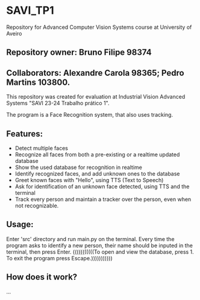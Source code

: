 # SAVI_TP1
Repository for Advanced Computer Vision Systems course at University of Aveiro

## Repository owner: Bruno Filipe 98374 
## Collaborators: Alexandre Carola 98365; Pedro Martins 103800.

This repository was created for evaluation at Industrial Vision Advanced Systems "SAVI 23-24 Trabalho prático 1".

The program is a Face Recognition system, that also uses tracking.

## **Features:**
- Detect multiple faces
- Recognize all faces from both a pre-existing or a realtime updated database
- Show the used database for recognition in realtime
- Identify recognized faces, and add unknown ones to the database
- Greet known faces with "Hello", using TTS (Text to Speech)
- Ask for identification of an unknown face detected, using TTS and the terminal
- Track every person and maintain a tracker over the person, even when not recognizable.


## **Usage:**

Enter 'src' directory and run main.py on the terminal. Every time the program asks to identify a new person, their name should be inputed in the terminal, then press Enter. (((((((((((To open and view the database, press 1. To exit the program press Escape.)))))))))))

## How does it work?
...
